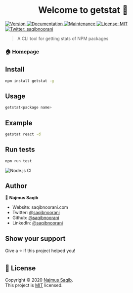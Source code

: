 <h1 align="center">Welcome to getstat 🚀</h1>
<p>
 <a href="https://www.npmjs.com/package/getstat" target="_blank">
    <img alt="Version" src="https://img.shields.io/npm/v/getstat.svg">
  </a>
  <a href="https://github.com/saqibnoorani/getstat#readme" target="_blank">
    <img alt="Documentation" src="https://img.shields.io/badge/documentation-yes-brightgreen.svg" />
  </a>
  <a href="https://github.com/saqibnoorani/getstat/graphs/commit-activity" target="_blank">
    <img alt="Maintenance" src="https://img.shields.io/badge/Maintained%3F-yes-green.svg" />
  </a>
  <a href="https://github.com/saqibnoorani/getstat/blob/master/LICENSE" target="_blank">
    <img alt="License: MIT" src="https://img.shields.io/github/license/saqibnoorani/getstat" />
  </a>
  <a href="https://twitter.com/saqibnoorani" target="_blank">
    <img alt="Twitter: saqibnoorani" src="https://img.shields.io/twitter/follow/saqibnoorani.svg?style=social" />
  </a>
</p>

> A CLI tool for getting stats of NPM packages

### 🏠 [Homepage](https://www.npmjs.com/package/getstat)

## Install

```sh
npm install getstat -g
```

## Usage

```sh
getstat<package name>
```

## Example

```sh
getstat react -d
```


## Run tests

```sh
npm run test
```
![Node.js CI](https://github.com/saqibnoorani/getstat/workflows/Node.js%20CI/badge.svg?branch=master&event=push)
## Author

👤 **Najmus Saqib**

* Website: saqibnoorani.com
* Twitter: [@saqibnoorani](https://twitter.com/saqibnoorani)
* Github: [@saqibnoorani](https://github.com/saqibnoorani)
* LinkedIn: [@saqibnoorani](https://linkedin.com/in/saqibnoorani)

## Show your support

Give a ⭐️ if this project helped you!

## 📝 License

Copyright © 2020 [Najmus Saqib](https://github.com/saqibnoorani).<br />
This project is [MIT](https://github.com/saqibnoorani/getstat/blob/master/LICENSE) licensed.
